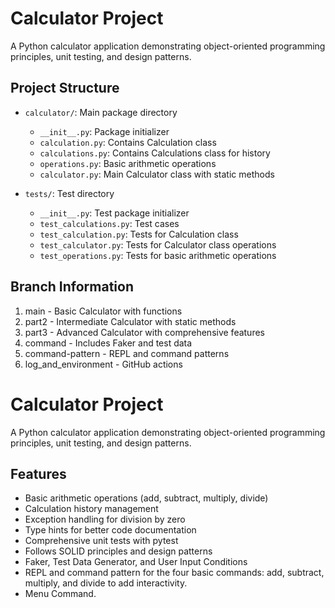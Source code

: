 # Calculator Project

A Python calculator application demonstrating object-oriented programming principles, unit testing, and design patterns.

## Project Structure

- `calculator/`: Main package directory
  - `__init__.py`: Package initializer
  - `calculation.py`: Contains Calculation class
  - `calculations.py`: Contains Calculations class for history
  - `operations.py`: Basic arithmetic operations
  - `calculator.py`: Main Calculator class with static methods

- `tests/`: Test directory
  - `__init__.py`: Test package initializer
  - `test_calculations.py`: Test cases
  - `test_calculation.py`: Tests for Calculation class
   - `test_calculator.py`: Tests for Calculator class operations
  - `test_operations.py`: Tests for basic arithmetic operations

## Branch Information

1. main - Basic Calculator with functions
2. part2 - Intermediate Calculator with static methods
3. part3 - Advanced Calculator with comprehensive features
4. command - Includes Faker and test data
5. command-pattern - REPL and command patterns
6. log_and_environment - GitHub actions

# Calculator Project

A Python calculator application demonstrating object-oriented programming principles, unit testing, and design patterns.

## Features

- Basic arithmetic operations (add, subtract, multiply, divide)
- Calculation history management
- Exception handling for division by zero
- Type hints for better code documentation
- Comprehensive unit tests with pytest
- Follows SOLID principles and design patterns
- Faker, Test Data Generator, and User Input Conditions
- REPL and command pattern for the four basic commands: add, subtract, multiply, and divide to add interactivity.
- Menu Command.

